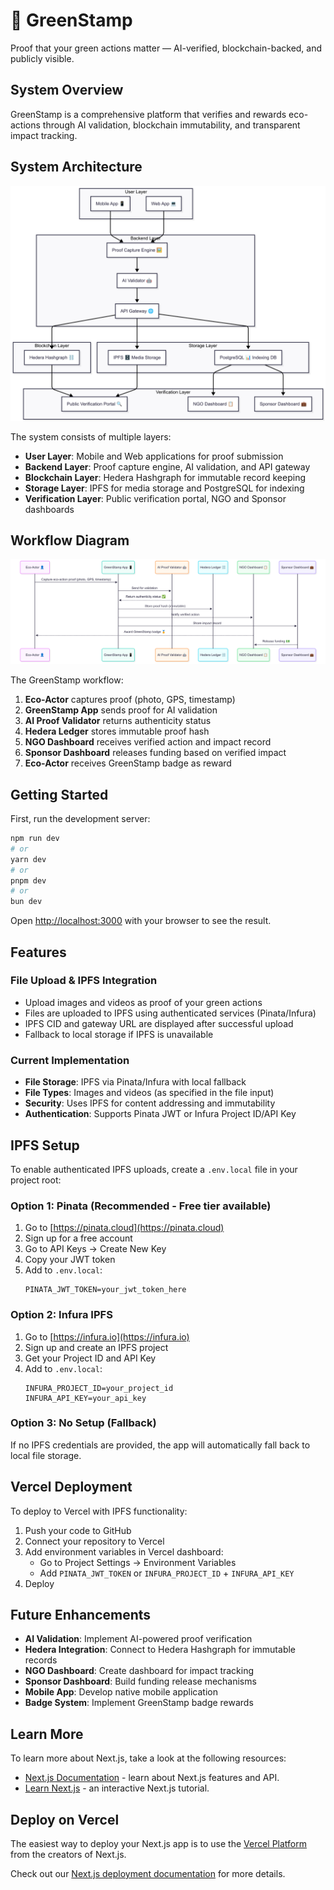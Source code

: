 # 🌱 GreenStamp

Proof that your green actions matter — AI-verified, blockchain-backed, and publicly visible.

## System Overview

GreenStamp is a comprehensive platform that verifies and rewards eco-actions through AI validation, blockchain immutability, and transparent impact tracking.

## System Architecture

![GreenStamp System Architecture](public/images/system-architecture.png)

The system consists of multiple layers:
- **User Layer**: Mobile and Web applications for proof submission
- **Backend Layer**: Proof capture engine, AI validation, and API gateway
- **Blockchain Layer**: Hedera Hashgraph for immutable record keeping
- **Storage Layer**: IPFS for media storage and PostgreSQL for indexing
- **Verification Layer**: Public verification portal, NGO and Sponsor dashboards

## Workflow Diagram

![GreenStamp Workflow](public/images/workflow-diagram.png)

The GreenStamp workflow:
1. **Eco-Actor** captures proof (photo, GPS, timestamp)
2. **GreenStamp App** sends proof for AI validation
3. **AI Proof Validator** returns authenticity status
4. **Hedera Ledger** stores immutable proof hash
5. **NGO Dashboard** receives verified action and impact record
6. **Sponsor Dashboard** releases funding based on verified impact
7. **Eco-Actor** receives GreenStamp badge as reward

## Getting Started

First, run the development server:

```bash
npm run dev
# or
yarn dev
# or
pnpm dev
# or
bun dev
```

Open [http://localhost:3000](http://localhost:3000) with your browser to see the result.

## Features

### File Upload & IPFS Integration
- Upload images and videos as proof of your green actions
- Files are uploaded to IPFS using authenticated services (Pinata/Infura)
- IPFS CID and gateway URL are displayed after successful upload
- Fallback to local storage if IPFS is unavailable

### Current Implementation
- **File Storage**: IPFS via Pinata/Infura with local fallback
- **File Types**: Images and videos (as specified in the file input)
- **Security**: Uses IPFS for content addressing and immutability
- **Authentication**: Supports Pinata JWT or Infura Project ID/API Key

## IPFS Setup

To enable authenticated IPFS uploads, create a `.env.local` file in your project root:

### Option 1: Pinata (Recommended - Free tier available)
1. Go to [https://pinata.cloud](https://pinata.cloud)
2. Sign up for a free account
3. Go to API Keys → Create New Key
4. Copy your JWT token
5. Add to `.env.local`:
   ```
   PINATA_JWT_TOKEN=your_jwt_token_here
   ```

### Option 2: Infura IPFS
1. Go to [https://infura.io](https://infura.io)
2. Sign up and create an IPFS project
3. Get your Project ID and API Key
4. Add to `.env.local`:
   ```
   INFURA_PROJECT_ID=your_project_id
   INFURA_API_KEY=your_api_key
   ```

### Option 3: No Setup (Fallback)
If no IPFS credentials are provided, the app will automatically fall back to local file storage.

## Vercel Deployment

To deploy to Vercel with IPFS functionality:

1. Push your code to GitHub
2. Connect your repository to Vercel
3. Add environment variables in Vercel dashboard:
   - Go to Project Settings → Environment Variables
   - Add `PINATA_JWT_TOKEN` or `INFURA_PROJECT_ID` + `INFURA_API_KEY`
4. Deploy

## Future Enhancements

- **AI Validation**: Implement AI-powered proof verification
- **Hedera Integration**: Connect to Hedera Hashgraph for immutable records
- **NGO Dashboard**: Create dashboard for impact tracking
- **Sponsor Dashboard**: Build funding release mechanisms
- **Mobile App**: Develop native mobile application
- **Badge System**: Implement GreenStamp badge rewards

## Learn More

To learn more about Next.js, take a look at the following resources:

- [Next.js Documentation](https://nextjs.org/docs) - learn about Next.js features and API.
- [Learn Next.js](https://nextjs.org/learn) - an interactive Next.js tutorial.

## Deploy on Vercel

The easiest way to deploy your Next.js app is to use the [Vercel Platform](https://vercel.com/new?utm_medium=default-template&filter=next.js&utm_source=create-next-app&utm_campaign=create-next-app-readme) from the creators of Next.js.

Check out our [Next.js deployment documentation](https://nextjs.org/docs/app/building-your-application/deploying) for more details.


